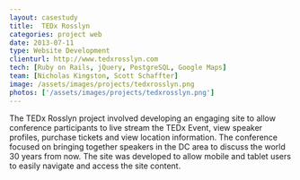 ```yaml
---
layout: casestudy
title:  TEDx Rosslyn
categories: project web
date: 2013-07-11
type: Website Development
clienturl: http://www.tedxrosslyn.com
tech: [Ruby on Rails, jQuery, PostgreSQL, Google Maps]
team: [Nicholas Kingston, Scott Schaffter]
image: /assets/images/projects/tedxrosslyn.png
photos: ['/assets/images/projects/tedxrosslyn.png']
---
```


The TEDx Rosslyn project involved developing an engaging site to allow conference participants to live stream the TEDx Event, view speaker profiles, purchase tickets and view location information. The conference focused on bringing together speakers in the DC area to discuss the world 30 years from now. The site was developed to allow mobile and tablet users to easily navigate and access the site content.